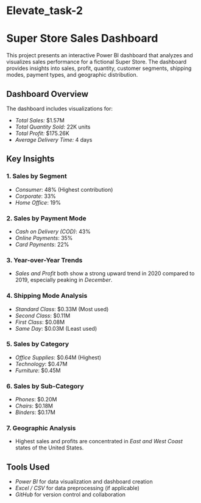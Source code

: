 # Elevate_task-2

# Super Store Sales Dashboard

This project presents an interactive Power BI dashboard that analyzes and visualizes sales performance for a fictional Super Store. The dashboard provides insights into sales, profit, quantity, customer segments, shipping modes, payment types, and geographic distribution.

## Dashboard Overview

The dashboard includes visualizations for:

- *Total Sales:* $1.57M  
- *Total Quantity Sold:* 22K units  
- *Total Profit:* $175.26K  
- *Average Delivery Time:* 4 days

## Key Insights

### 1. Sales by Segment
- *Consumer*: 48% (Highest contribution)
- *Corporate*: 33%
- *Home Office*: 19%

### 2. Sales by Payment Mode
- *Cash on Delivery (COD)*: 43%
- *Online Payments*: 35%
- *Card Payments*: 22%

### 3. Year-over-Year Trends
- *Sales and Profit* both show a strong upward trend in 2020 compared to 2019, especially peaking in *December*.

### 4. Shipping Mode Analysis
- *Standard Class*: $0.33M (Most used)
- *Second Class*: $0.11M
- *First Class*: $0.08M
- *Same Day*: $0.03M (Least used)

### 5. Sales by Category
- *Office Supplies*: $0.64M (Highest)
- *Technology*: $0.47M
- *Furniture*: $0.45M

### 6. Sales by Sub-Category
- *Phones*: $0.20M
- *Chairs*: $0.18M
- *Binders*: $0.17M

### 7. Geographic Analysis
- Highest sales and profits are concentrated in *East and West Coast* states of the United States.

## Tools Used

- *Power BI* for data visualization and dashboard creation
- *Excel / CSV* for data preprocessing (if applicable)
- *GitHub* for version control and collaboration
